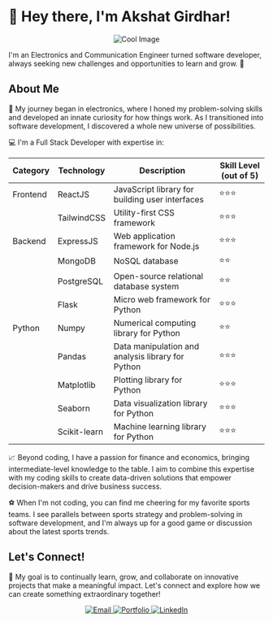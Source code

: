 # 👋 Hey there, I'm Akshat Girdhar! 

<p align="center">
  <img src="https://media4.giphy.com/media/qgQUggAC3Pfv687qPC/giphy.gif" alt="Cool Image" />
</p>

I'm an Electronics and Communication Engineer turned software developer, always seeking new challenges and opportunities to learn and grow. 🚀

## About Me

🔌 My journey began in electronics, where I honed my problem-solving skills and developed an innate curiosity for how things work. As I transitioned into software development, I discovered a whole new universe of possibilities.

💻 I'm a Full Stack Developer with expertise in:

| Category        | Technology       | Description                                      | Skill Level (out of 5) |
|-----------------|------------------|--------------------------------------------------|------------------------|
| Frontend        | ReactJS          | JavaScript library for building user interfaces  | ⭐⭐⭐                |
|                 | TailwindCSS      | Utility-first CSS framework                      | ⭐⭐⭐                |
| Backend         | ExpressJS        | Web application framework for Node.js            | ⭐⭐⭐                |
|                 | MongoDB          | NoSQL database                                   | ⭐⭐                   |
|                 | PostgreSQL       | Open-source relational database system           | ⭐⭐                  |
|                 | Flask            | Micro web framework for Python                   | ⭐⭐⭐                |
| Python          | Numpy            | Numerical computing library for Python           | ⭐⭐                   |
|                 | Pandas           | Data manipulation and analysis library for Python| ⭐⭐⭐                |
|                 | Matplotlib       | Plotting library for Python                      | ⭐⭐⭐                |
|                 | Seaborn          | Data visualization library for Python            | ⭐⭐⭐                |
|                 | Scikit-learn     | Machine learning library for Python              | ⭐⭐⭐                |

📈 Beyond coding, I have a passion for finance and economics, bringing intermediate-level knowledge to the table. I aim to combine this expertise with my coding skills to create data-driven solutions that empower decision-makers and drive business success.

⚽ When I'm not coding, you can find me cheering for my favorite sports teams. I see parallels between sports strategy and problem-solving in software development, and I'm always up for a good game or discussion about the latest sports trends.

## Let's Connect!

🌟 My goal is to continually learn, grow, and collaborate on innovative projects that make a meaningful impact. Let's connect and explore how we can create something extraordinary together!

<div align="center">
  <a href="mailto:akshatgirdhar05@gmail.com">
    <img src="https://img.shields.io/badge/Gmail-333333?style=for-the-badge&logo=gmail&logoColor=red" alt="Email" />
  </a>
  <a href="https://akshatgirdhar-portfolio.vercel.app/">
    <img src="https://img.shields.io/badge/Portfolio-333333?style=for-the-badge&logo=vercel&logoColor=black" alt="Portfolio" />
  </a>
  <a href="https://www.linkedin.com/in/akshat-girdhar-56a848206/" target="_blank">
    <img src="https://img.shields.io/badge/LinkedIn-007785?style=for-the-badge&logo=linkedin&logoColor=white" alt="LinkedIn" />
  </a>
</div>
